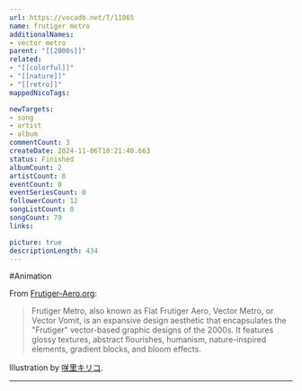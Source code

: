 ```yaml
---
url: https://vocadb.net/T/11065
name: frutiger metro
additionalNames: 
- vector metro
parent: "[[2000s]]"
related:
- "[[colorful]]"
- "[[nature]]"
- "[[retro]]"
mappedNicoTags:

newTargets:
- song
- artist
- album
commentCount: 3
createDate: 2024-11-06T18:21:48.663
status: Finished
albumCount: 2
artistCount: 8
eventCount: 0
eventSeriesCount: 0
followerCount: 12
songListCount: 0
songCount: 79
links: 

picture: true
descriptionLength: 434
---
```


#Animation

From [Frutiger-Aero.org](https://frutiger-aero.org/frutiger-metro):
>Frutiger Metro, also known as Flat Frutiger Aero, Vector Metro, or Vector Vomit, is an expansive design aesthetic that encapsulates the "Frutiger" vector-based graphic designs of the 2000s. It features glossy textures, abstract flourishes, humanism, nature-inspired elements, gradient blocks, and bloom effects.

Illustration by [咲里キリコ](https://vocadb.net/Ar/3322).

---

